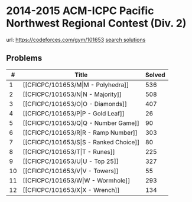 # 2014-2015 ACM-ICPC Pacific Northwest Regional Contest (Div. 2)

url: https://codeforces.com/gym/101653
[search solutions](https://www.google.com/search?q=Solution+OR+題解+2014-2015+ACM-ICPC+Pacific+Northwest+Regional+Contest+(Div.+2))

## Problems

| # | Title | Solved |
| --- | --- | --- |
|1|[[CFICPC/101653/M\|M - Polyhedra]]|536|
|2|[[CFICPC/101653/N\|N - Majority]]|508|
|3|[[CFICPC/101653/O\|O - Diamonds]]|407|
|4|[[CFICPC/101653/P\|P - Gold Leaf]]|26|
|5|[[CFICPC/101653/Q\|Q - Number Game]]|90|
|6|[[CFICPC/101653/R\|R - Ramp Number]]|303|
|7|[[CFICPC/101653/S\|S - Ranked Choice]]|80|
|8|[[CFICPC/101653/T\|T - Runes]]|225|
|9|[[CFICPC/101653/U\|U - Top 25]]|327|
|10|[[CFICPC/101653/V\|V - Towers]]|55|
|11|[[CFICPC/101653/W\|W - Wormhole]]|293|
|12|[[CFICPC/101653/X\|X - Wrench]]|134|
